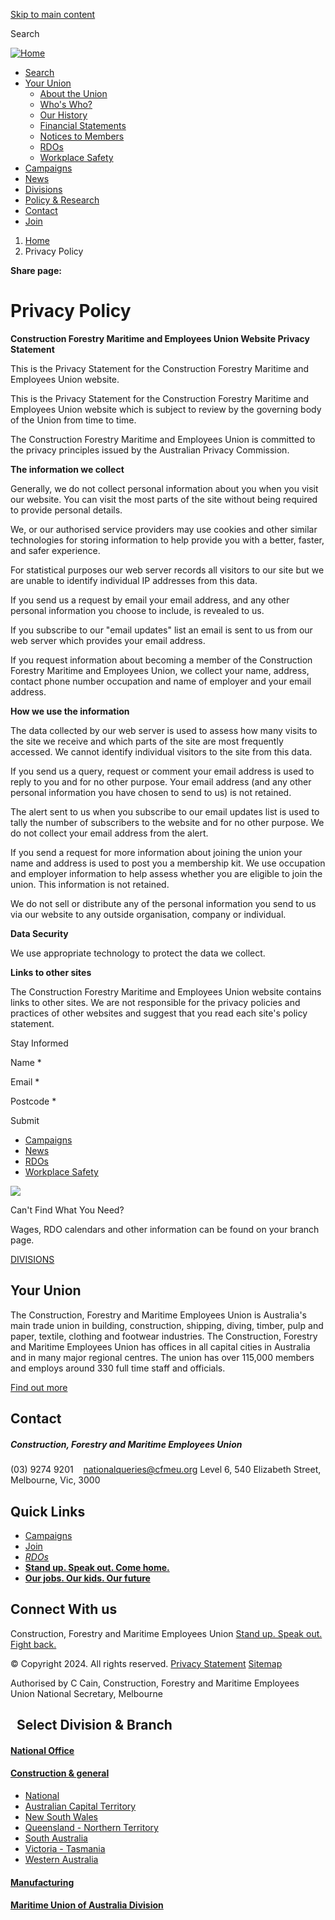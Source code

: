 [Skip to main content](#main-content)

Search

 

[](http://twitter.com/cfmeujohnsetka)[](https://www.youtube.com/user/CFMEUVIC)[](https://www.facebook.com/cfmeuvic)[](https://www.instagram.com/cfmeu_cg/)

[![Home](https://www.cfmmeu.org.au/sites/www.cfmmeu.org.au/files/CFMMEU_Logo_Landscape_0.png)](https://www.cfmmeu.org.au/ "Home")

* [Search](http://cfmeu.org.au/search/node)
* [Your Union](https://www.cfmmeu.org.au/about-union)
    * [About the Union](https://www.cfmmeu.org.au/about-union)
    * [Who's Who?](https://www.cfmmeu.org.au/team-members)
    * [Our History](https://www.cfmmeu.org.au/our-history)
    * [Financial Statements](https://www.cfmmeu.org.au/financial-statements)
    * [Notices to Members](https://www.cfmmeu.org.au/notices-members)
    * [RDOs](https://www.cfmmeu.org.au/rdos)
    * [Workplace Safety](https://www.cfmmeu.org.au/workplace-safety)
* [Campaigns](https://www.cfmmeu.org.au/campaigns)
* [News](https://www.cfmmeu.org.au/news-centre)
* [Divisions](https://www.cfmmeu.org.au/divisions)
* [Policy & Research](https://www.cfmmeu.org.au/policy-research)
* [Contact](https://www.cfmmeu.org.au/contact)
* [Join](https://www.cfmmeu.org.au/join)

1. [Home](https://www.cfmmeu.org.au/)
2. Privacy Policy

**Share page:**[](https://www.facebook.com/sharer/sharer.php?u=https://www.cfmmeu.org.au/privacy-policy)[](https://www.twitter.com/share?url=https://www.cfmmeu.org.au/privacy-policy)[](mailto:?subject=Privacy%20Policy&body=Privacy%20Policy:%20https://www.cfmmeu.org.au/privacy-policy)

Privacy Policy
==============

  

**Construction Forestry Maritime and Employees Union Website Privacy Statement**

This is the Privacy Statement for the Construction Forestry Maritime and Employees Union website.

This is the Privacy Statement for the Construction Forestry Maritime and Employees Union website which is subject to review by the governing body of the Union from time to time.

The Construction Forestry Maritime and Employees Union is committed to the privacy principles issued by the Australian Privacy Commission.

**The information we collect**

Generally, we do not collect personal information about you when you visit our website. You can visit the most parts of the site without being required to provide personal details.

We, or our authorised service providers may use cookies and other similar technologies for storing information to help provide you with a better, faster, and safer experience.

For statistical purposes our web server records all visitors to our site but we are unable to identify individual IP addresses from this data.

If you send us a request by email your email address, and any other personal information you choose to include, is revealed to us.

If you subscribe to our "email updates" list an email is sent to us from our web server which provides your email address.

If you request information about becoming a member of the Construction Forestry Maritime and Employees Union, we collect your name, address, contact phone number occupation and name of employer and your email address.

**How we use the information**

The data collected by our web server is used to assess how many visits to the site we receive and which parts of the site are most frequently accessed. We cannot identify individual visitors to the site from this data.

If you send us a query, request or comment your email address is used to reply to you and for no other purpose. Your email address (and any other personal information you have chosen to send to us) is not retained.

The alert sent to us when you subscribe to our email updates list is used to tally the number of subscribers to the website and for no other purpose. We do not collect your email address from the alert.

If you send a request for more information about joining the union your name and address is used to post you a membership kit. We use occupation and employer information to help assess whether you are eligible to join the union. This information is not retained.

We do not sell or distribute any of the personal information you send to us via our website to any outside organisation, company or individual.

**Data Security**

We use appropriate technology to protect the data we collect.

**Links to other sites**

The Construction Forestry Maritime and Employees Union website contains links to other sites. We are not responsible for the privacy policies and practices of other websites and suggest that you read each site's policy statement.

  

Stay Informed

 Name \*

 Email \*

 Postcode \*

Submit  

* [Campaigns](https://www.cfmmeu.org.au/campaigns)
* [News](https://www.cfmmeu.org.au/news-centre)
* [RDOs](https://www.cfmmeu.org.au/rdos)
* [Workplace Safety](https://www.cfmmeu.org.au/workplace-safety)

![](/sites/www.cfmmeu.org.au/files/question.png)

Can't Find What You Need?

Wages, RDO calendars and other information can be found on your branch page.

[DIVISIONS](https://www.cfmmeu.org.au/divisions)

Your Union
----------

The Construction, Forestry and Maritime Employees Union is Australia's main trade union in building, construction, shipping, diving, timber, pulp and paper, textile, clothing and footwear industries. The Construction, Forestry and Maritime Employees Union has offices in all capital cities in Australia and in many major regional centres. The union has over 115,000 members and employs around 330 full time staff and officials.

[Find out more](https://www.cfmmeu.org.au/about-union)

Contact
-------

##### Construction, Forestry and Maritime Employees Union

(03) 9274 9201    [nationalqueries@cfmeu.org](mailto:nationalqueries@cfmeu.org) Level 6, 540 Elizabeth Street, Melbourne, Vic, 3000

Quick Links
-----------

* [Campaigns](https://www.cfmmeu.org.au/campaigns)
* [Join](https://www.cfmmeu.org.au/join)
* _[RDOs](https://www.cfmmeu.org.au/rdos)_
* __[Stand up. Speak out. Come home.](http://www.standupspeakoutcomehome.org.au/)__
* __[Our jobs. Our kids. Our future](http://ourjobs.org.au/)__

Connect With us
---------------

[](https://twitter.com/cfmeu)[](https://www.youtube.com/user/CFMEUNational)[](https://www.facebook.com/CFMEUNational/)[](https://www.cfmmeu.org.au/taxonomy/term/4/feed)

  

Construction, Forestry and Maritime Employees Union [Stand up. Speak out. Fight back.](https://www.cfmmeu.org.au/campaigns)

© Copyright 2024. All rights reserved. [Privacy Statement](https://www.cfmmeu.org.au/privacy-policy) [Sitemap](https://www.cfmmeu.org.au/sitemap)

Authorised by C Cain, Construction, Forestry and Maritime Employees Union National Secretary, Melbourne

  Select Division & Branch
--------------------------

#### [National Office](http://www.cfmeu.org.au/)

#### [Construction & general](#)

* [National](http://cg.cfmeu.org/)
* [Australian Capital Territory](http://act.cfmeu.org/)
* [New South Wales](http://nsw.cfmeu.org/)
* [Queensland - Northern Territory](http://qnt.cfmeu.org/)
* [South Australia](http://sa.cfmeu.org/)
* [Victoria - Tasmania](http://vic.cfmeu.org/)
* [Western Australia](http://wa.cfmeu.org/)

#### [Manufacturing](http://manufacturing.cfmeu.org.au/)

#### [Maritime Union of Australia Division](http://www.mua.org.au/)